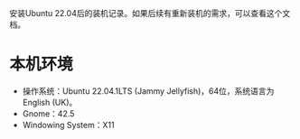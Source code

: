 安装Ubuntu 22.04后的装机记录。如果后续有重新装机的需求，可以查看这个文档。
# 本机环境
- 操作系统：Ubuntu 22.04.1LTS (Jammy Jellyfish)，64位，系统语言为English (UK)。
- Gnome：42.5
- Windowing System：X11
